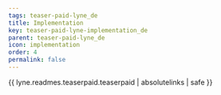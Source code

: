 ```yaml
---
tags: teaser-paid-lyne_de
title: Implementation
key: teaser-paid-lyne-implementation_de
parent: teaser-paid-lyne_de
icon: implementation
order: 4
permalink: false  
---
```

{{ lyne.readmes.teaserpaid.teaserpaid | absolutelinks | safe }}


